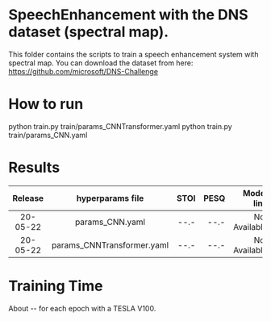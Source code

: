 # SpeechEnhancement with the DNS dataset (spectral map).
This folder contains the scripts to train a speech enhancement system with spectral map.
You can download the dataset from here: https://github.com/microsoft/DNS-Challenge

# How to run
python train.py train/params_CNNTransformer.yaml
python train.py train/params_CNN.yaml

# Results
| Release | hyperparams file | STOI | PESQ | Model link | GPUs |
|:-------------:|:---------------------------:| -----:| -----:| --------:| :-----------:|
| 20-05-22 |  params_CNN.yaml |  --.- | --.- | Not Available | 1xV100 32GB |
| 20-05-22 |  params_CNNTransformer.yaml |  --.- | --.- | Not Available | 1xV100 32GB |

# Training Time
About -- for each epoch with a TESLA V100.
